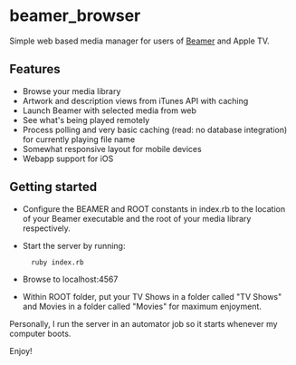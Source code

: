 beamer_browser
==============

Simple web based media manager for users of [Beamer](http://beamer-app.com/) and Apple TV.

## Features
* Browse your media library
* Artwork and description views from iTunes API with caching
* Launch Beamer with selected media from web
* See what's being played remotely
* Process polling and very basic caching (read: no database integration) for currently playing file name
* Somewhat responsive layout for mobile devices
* Webapp support for iOS 

## Getting started

* Configure the BEAMER and ROOT constants in index.rb to the location of your 
Beamer executable and the root of your media library respectively.
* Start the server by running:

        ruby index.rb

* Browse to localhost:4567
* Within ROOT folder, put your TV Shows in a folder called "TV Shows" and Movies in a folder called "Movies" for maximum enjoyment.

Personally, I run the server in an automator job so it starts whenever my computer boots.

Enjoy!
